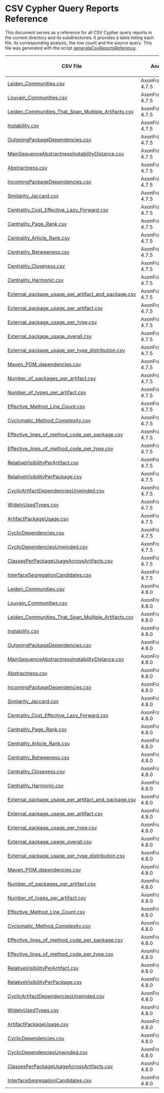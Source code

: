 # CSV Cypher Query Reports Reference

This document serves as a reference for all CSV Cypher query reports in the current directory and its subdirectories. It provides a table listing each file, its corresponding analysis, the row count and the source query. This file was generated with the script [generateCsvReportsReference](./../scripts/documentation/generateCsvReportsReference.sh).

| CSV File | Analysis | Number of Rows | Source Query |
| -------- | -------- | -------------- | ------------ |
| [Leiden_Communities.csv](./AxonFramework-4.7.5/community-csv/Leiden_Communities.csv) | AxonFramework-4.7.5 | 14 | [Community_Detection_Leiden/Community_Detection_4_Leiden_Stream.cypher](./../cypher/Community_Detection_Leiden/Community_Detection_4_Leiden_Stream.cypher) |
| [Louvain_Communities.csv](./AxonFramework-4.7.5/community-csv/Louvain_Communities.csv) | AxonFramework-4.7.5 | 13 | [Community_Detection_Louvain/Community_Detection_4_Louvain_Stream.cypher](./../cypher/Community_Detection_Louvain/Community_Detection_4_Louvain_Stream.cypher) |
| [Leiden_Communities_That_Span_Multiple_Artifacts.csv](./AxonFramework-4.7.5/community-csv/Leiden_Communities_That_Span_Multiple_Artifacts.csv) | AxonFramework-4.7.5 | 8 | [Community_Detection_Leiden/Which_package_community_spans_several_artifacts_and_how_are_the_packages_distributed.cypher](./../cypher/Community_Detection_Leiden/Which_package_community_spans_several_artifacts_and_how_are_the_packages_distributed.cypher) |
| [Instability.csv](./AxonFramework-4.7.5/object-oriented-design-metrics-csv/Instability.csv) | AxonFramework-4.7.5 | 86 | [Metrics/Calculate_and_set_Instability_outgoing_incoming_Dependencies.cypher](./../cypher/Metrics/Calculate_and_set_Instability_outgoing_incoming_Dependencies.cypher) |
| [OutgoingPackageDependencies.csv](./AxonFramework-4.7.5/object-oriented-design-metrics-csv/OutgoingPackageDependencies.csv) | AxonFramework-4.7.5 | 105 | [Metrics/Set_Outgoing_Package_Dependencies.cypher](./../cypher/Metrics/Set_Outgoing_Package_Dependencies.cypher) |
| [MainSequenceAbstractnessInstabilityDistance.csv](./AxonFramework-4.7.5/object-oriented-design-metrics-csv/MainSequenceAbstractnessInstabilityDistance.csv) | AxonFramework-4.7.5 | 91 | [Metrics/Calculate_distance_between_abstractness_and_instability.cypher](./../cypher/Metrics/Calculate_distance_between_abstractness_and_instability.cypher) |
| [Abstractness.csv](./AxonFramework-4.7.5/object-oriented-design-metrics-csv/Abstractness.csv) | AxonFramework-4.7.5 | 91 | [Metrics/Calculate_and_set_Abstractness_including_Counts.cypher](./../cypher/Metrics/Calculate_and_set_Abstractness_including_Counts.cypher) |
| [IncomingPackageDependencies.csv](./AxonFramework-4.7.5/object-oriented-design-metrics-csv/IncomingPackageDependencies.csv) | AxonFramework-4.7.5 | 105 | [Metrics/Set_Incoming_Package_Dependencies.cypher](./../cypher/Metrics/Set_Incoming_Package_Dependencies.cypher) |
| [Similarity_Jaccard.csv](./AxonFramework-4.7.5/similarity-csv/Similarity_Jaccard.csv) | AxonFramework-4.7.5 | 888 | [Similarity/Similarity_4_Stream.cypher](./../cypher/Similarity/Similarity_4_Stream.cypher) |
| [Centrality_Cost_Effective_Lazy_Forward.csv](./AxonFramework-4.7.5/centrality-csv/Centrality_Cost_Effective_Lazy_Forward.csv) | AxonFramework-4.7.5 | 6 | [Centrality/Centrality_6c_Cost_effective_Lazy_Forward_CELF_Stream.cypher](./../cypher/Centrality/Centrality_6c_Cost_effective_Lazy_Forward_CELF_Stream.cypher) |
| [Centrality_Page_Rank.csv](./AxonFramework-4.7.5/centrality-csv/Centrality_Page_Rank.csv) | AxonFramework-4.7.5 | 90 | [Centrality/Centrality_3c_Page_Rank_Stream.cypher](./../cypher/Centrality/Centrality_3c_Page_Rank_Stream.cypher) |
| [Centrality_Article_Rank.csv](./AxonFramework-4.7.5/centrality-csv/Centrality_Article_Rank.csv) | AxonFramework-4.7.5 | 90 | [Centrality/Centrality_4c_Article_Rank_Stream.cypher](./../cypher/Centrality/Centrality_4c_Article_Rank_Stream.cypher) |
| [Centrality_Betweeness.csv](./AxonFramework-4.7.5/centrality-csv/Centrality_Betweeness.csv) | AxonFramework-4.7.5 | 90 | [Centrality/Centrality_5c_Betweeness_Stream.cypher](./../cypher/Centrality/Centrality_5c_Betweeness_Stream.cypher) |
| [Centrality_Closeness.csv](./AxonFramework-4.7.5/centrality-csv/Centrality_Closeness.csv) | AxonFramework-4.7.5 | 90 | [Centrality/Centrality_8b_Closeness_Stream.cypher](./../cypher/Centrality/Centrality_8b_Closeness_Stream.cypher) |
| [Centrality_Harmonic.csv](./AxonFramework-4.7.5/centrality-csv/Centrality_Harmonic.csv) | AxonFramework-4.7.5 | 90 | [Centrality/Centrality_7a_Harmonic_Closeness_Stream.cypher](./../cypher/Centrality/Centrality_7a_Harmonic_Closeness_Stream.cypher) |
| [External_package_usage_per_artifact_and_package.csv](./AxonFramework-4.7.5/external-dependencies-csv/External_package_usage_per_artifact_and_package.csv) | AxonFramework-4.7.5 | 125 | [External_Dependencies/External_package_usage_per_artifact_and_package.cypher](./../cypher/External_Dependencies/External_package_usage_per_artifact_and_package.cypher) |
| [External_package_usage_per_artifact.csv](./AxonFramework-4.7.5/external-dependencies-csv/External_package_usage_per_artifact.csv) | AxonFramework-4.7.5 | 67 | [External_Dependencies/External_package_usage_per_artifact.cypher](./../cypher/External_Dependencies/External_package_usage_per_artifact.cypher) |
| [External_package_usage_per_type.csv](./AxonFramework-4.7.5/external-dependencies-csv/External_package_usage_per_type.csv) | AxonFramework-4.7.5 | 469 | [External_Dependencies/External_package_usage_per_type.cypher](./../cypher/External_Dependencies/External_package_usage_per_type.cypher) |
| [External_package_usage_overall.csv](./AxonFramework-4.7.5/external-dependencies-csv/External_package_usage_overall.csv) | AxonFramework-4.7.5 | 50 | [External_Dependencies/External_package_usage_overall.cypher](./../cypher/External_Dependencies/External_package_usage_overall.cypher) |
| [External_package_usage_per_type_distribution.csv](./AxonFramework-4.7.5/external-dependencies-csv/External_package_usage_per_type_distribution.csv) | AxonFramework-4.7.5 | 10 | [External_Dependencies/External_package_usage_per_type_distribution.cypher](./../cypher/External_Dependencies/External_package_usage_per_type_distribution.cypher) |
| [Maven_POM_dependencies.csv](./AxonFramework-4.7.5/external-dependencies-csv/Maven_POM_dependencies.csv) | AxonFramework-4.7.5 | 110 | [External_Dependencies/Maven_POMs_and_their_declared_dependencies.cypher](./../cypher/External_Dependencies/Maven_POMs_and_their_declared_dependencies.cypher) |
| [Number_of_packages_per_artifact.csv](./AxonFramework-4.7.5/overview-csv/Number_of_packages_per_artifact.csv) | AxonFramework-4.7.5 | 7 | [Overview/Number_of_packages_per_artifact.cypher](./../cypher/Overview/Number_of_packages_per_artifact.cypher) |
| [Number_of_types_per_artifact.csv](./AxonFramework-4.7.5/overview-csv/Number_of_types_per_artifact.csv) | AxonFramework-4.7.5 | 20 | [Overview/Number_of_types_per_artifact.cypher](./../cypher/Overview/Number_of_types_per_artifact.cypher) |
| [Effective_Method_Line_Count.csv](./AxonFramework-4.7.5/overview-csv/Effective_Method_Line_Count.csv) | AxonFramework-4.7.5 | 149 | [Overview/Effective_Method_Line_Count_Distribution.cypher](./../cypher/Overview/Effective_Method_Line_Count_Distribution.cypher) |
| [Cyclomatic_Method_Complexity.csv](./AxonFramework-4.7.5/overview-csv/Cyclomatic_Method_Complexity.csv) | AxonFramework-4.7.5 | 66 | [Overview/Cyclomatic_Method_Complexity_Distribution.cypher](./../cypher/Overview/Cyclomatic_Method_Complexity_Distribution.cypher) |
| [Effective_lines_of_method_code_per_package.csv](./AxonFramework-4.7.5/overview-csv/Effective_lines_of_method_code_per_package.csv) | AxonFramework-4.7.5 | 91 | [Overview/Effective_lines_of_method_code_per_package.cypher](./../cypher/Overview/Effective_lines_of_method_code_per_package.cypher) |
| [Effective_lines_of_method_code_per_type.csv](./AxonFramework-4.7.5/overview-csv/Effective_lines_of_method_code_per_type.csv) | AxonFramework-4.7.5 | 927 | [Overview/Effective_lines_of_method_code_per_type.cypher](./../cypher/Overview/Effective_lines_of_method_code_per_type.cypher) |
| [RelativeVisibilityPerArtifact.csv](./AxonFramework-4.7.5/visibility-metrics-csv/RelativeVisibilityPerArtifact.csv) | AxonFramework-4.7.5 | 7 | [Visibility/Global_relative_visibility_statistics_for_types.cypher](./../cypher/Visibility/Global_relative_visibility_statistics_for_types.cypher) |
| [RelativeVisibilityPerPackage.csv](./AxonFramework-4.7.5/visibility-metrics-csv/RelativeVisibilityPerPackage.csv) | AxonFramework-4.7.5 | 91 | [Visibility/Relative_visibility_public_types_to_all_types_per_package.cypher](./../cypher/Visibility/Relative_visibility_public_types_to_all_types_per_package.cypher) |
| [CyclicArtifactDependenciesUnwinded.csv](./AxonFramework-4.7.5/internal-dependencies-csv/CyclicArtifactDependenciesUnwinded.csv) | AxonFramework-4.7.5 | 1 | [Cyclic_Dependencies/Cyclic_Dependencies_between_Artrifacts_as_unwinded_List.cypher](./../cypher/Cyclic_Dependencies/Cyclic_Dependencies_between_Artrifacts_as_unwinded_List.cypher) |
| [WidelyUsedTypes.csv](./AxonFramework-4.7.5/internal-dependencies-csv/WidelyUsedTypes.csv) | AxonFramework-4.7.5 | 476 | [Package_Usage/List_types_that_are_used_by_many_different_packages.cypher](./../cypher/Package_Usage/List_types_that_are_used_by_many_different_packages.cypher) |
| [ArtifactPackageUsage.csv](./AxonFramework-4.7.5/internal-dependencies-csv/ArtifactPackageUsage.csv) | AxonFramework-4.7.5 | 18 | [Package_Usage/How_many_packages_compared_to_all_existing_are_used_by_dependent_artifacts.cypher](./../cypher/Package_Usage/How_many_packages_compared_to_all_existing_are_used_by_dependent_artifacts.cypher) |
| [CyclicDependencies.csv](./AxonFramework-4.7.5/internal-dependencies-csv/CyclicDependencies.csv) | AxonFramework-4.7.5 | 23 | [Cyclic_Dependencies/Cyclic_Dependencies_as_List.cypher](./../cypher/Cyclic_Dependencies/Cyclic_Dependencies_as_List.cypher) |
| [CyclicDependenciesUnwinded.csv](./AxonFramework-4.7.5/internal-dependencies-csv/CyclicDependenciesUnwinded.csv) | AxonFramework-4.7.5 | 362 | [Cyclic_Dependencies/Cyclic_Dependencies_as_unwinded_List.cypher](./../cypher/Cyclic_Dependencies/Cyclic_Dependencies_as_unwinded_List.cypher) |
| [ClassesPerPackageUsageAcrossArtifacts.csv](./AxonFramework-4.7.5/internal-dependencies-csv/ClassesPerPackageUsageAcrossArtifacts.csv) | AxonFramework-4.7.5 | 220 | [Package_Usage/How_many_classes_compared_to_all_existing_in_the_same_package_are_used_by_dependent_packages_across_different_artifacts.cypher](./../cypher/Package_Usage/How_many_classes_compared_to_all_existing_in_the_same_package_are_used_by_dependent_packages_across_different_artifacts.cypher) |
| [InterfaceSegregationCandidates.csv](./AxonFramework-4.7.5/internal-dependencies-csv/InterfaceSegregationCandidates.csv) | AxonFramework-4.7.5 | 211 | [Candidates_for_Interface_Segregation.cypher](./../cypher/Candidates_for_Interface_Segregation.cypher) |
| [Leiden_Communities.csv](./AxonFramework-4.8.0/community-csv/Leiden_Communities.csv) | AxonFramework-4.8.0 | 11 | [Community_Detection_Leiden/Community_Detection_4_Leiden_Stream.cypher](./../cypher/Community_Detection_Leiden/Community_Detection_4_Leiden_Stream.cypher) |
| [Louvain_Communities.csv](./AxonFramework-4.8.0/community-csv/Louvain_Communities.csv) | AxonFramework-4.8.0 | 14 | [Community_Detection_Louvain/Community_Detection_4_Louvain_Stream.cypher](./../cypher/Community_Detection_Louvain/Community_Detection_4_Louvain_Stream.cypher) |
| [Leiden_Communities_That_Span_Multiple_Artifacts.csv](./AxonFramework-4.8.0/community-csv/Leiden_Communities_That_Span_Multiple_Artifacts.csv) | AxonFramework-4.8.0 | 11 | [Community_Detection_Leiden/Which_package_community_spans_several_artifacts_and_how_are_the_packages_distributed.cypher](./../cypher/Community_Detection_Leiden/Which_package_community_spans_several_artifacts_and_how_are_the_packages_distributed.cypher) |
| [Instability.csv](./AxonFramework-4.8.0/object-oriented-design-metrics-csv/Instability.csv) | AxonFramework-4.8.0 | 90 | [Metrics/Calculate_and_set_Instability_outgoing_incoming_Dependencies.cypher](./../cypher/Metrics/Calculate_and_set_Instability_outgoing_incoming_Dependencies.cypher) |
| [OutgoingPackageDependencies.csv](./AxonFramework-4.8.0/object-oriented-design-metrics-csv/OutgoingPackageDependencies.csv) | AxonFramework-4.8.0 | 108 | [Metrics/Set_Outgoing_Package_Dependencies.cypher](./../cypher/Metrics/Set_Outgoing_Package_Dependencies.cypher) |
| [MainSequenceAbstractnessInstabilityDistance.csv](./AxonFramework-4.8.0/object-oriented-design-metrics-csv/MainSequenceAbstractnessInstabilityDistance.csv) | AxonFramework-4.8.0 | 94 | [Metrics/Calculate_distance_between_abstractness_and_instability.cypher](./../cypher/Metrics/Calculate_distance_between_abstractness_and_instability.cypher) |
| [Abstractness.csv](./AxonFramework-4.8.0/object-oriented-design-metrics-csv/Abstractness.csv) | AxonFramework-4.8.0 | 94 | [Metrics/Calculate_and_set_Abstractness_including_Counts.cypher](./../cypher/Metrics/Calculate_and_set_Abstractness_including_Counts.cypher) |
| [IncomingPackageDependencies.csv](./AxonFramework-4.8.0/object-oriented-design-metrics-csv/IncomingPackageDependencies.csv) | AxonFramework-4.8.0 | 108 | [Metrics/Set_Incoming_Package_Dependencies.cypher](./../cypher/Metrics/Set_Incoming_Package_Dependencies.cypher) |
| [Similarity_Jaccard.csv](./AxonFramework-4.8.0/similarity-csv/Similarity_Jaccard.csv) | AxonFramework-4.8.0 | 927 | [Similarity/Similarity_4_Stream.cypher](./../cypher/Similarity/Similarity_4_Stream.cypher) |
| [Centrality_Cost_Effective_Lazy_Forward.csv](./AxonFramework-4.8.0/centrality-csv/Centrality_Cost_Effective_Lazy_Forward.csv) | AxonFramework-4.8.0 | 6 | [Centrality/Centrality_6c_Cost_effective_Lazy_Forward_CELF_Stream.cypher](./../cypher/Centrality/Centrality_6c_Cost_effective_Lazy_Forward_CELF_Stream.cypher) |
| [Centrality_Page_Rank.csv](./AxonFramework-4.8.0/centrality-csv/Centrality_Page_Rank.csv) | AxonFramework-4.8.0 | 94 | [Centrality/Centrality_3c_Page_Rank_Stream.cypher](./../cypher/Centrality/Centrality_3c_Page_Rank_Stream.cypher) |
| [Centrality_Article_Rank.csv](./AxonFramework-4.8.0/centrality-csv/Centrality_Article_Rank.csv) | AxonFramework-4.8.0 | 94 | [Centrality/Centrality_4c_Article_Rank_Stream.cypher](./../cypher/Centrality/Centrality_4c_Article_Rank_Stream.cypher) |
| [Centrality_Betweeness.csv](./AxonFramework-4.8.0/centrality-csv/Centrality_Betweeness.csv) | AxonFramework-4.8.0 | 94 | [Centrality/Centrality_5c_Betweeness_Stream.cypher](./../cypher/Centrality/Centrality_5c_Betweeness_Stream.cypher) |
| [Centrality_Closeness.csv](./AxonFramework-4.8.0/centrality-csv/Centrality_Closeness.csv) | AxonFramework-4.8.0 | 94 | [Centrality/Centrality_8b_Closeness_Stream.cypher](./../cypher/Centrality/Centrality_8b_Closeness_Stream.cypher) |
| [Centrality_Harmonic.csv](./AxonFramework-4.8.0/centrality-csv/Centrality_Harmonic.csv) | AxonFramework-4.8.0 | 94 | [Centrality/Centrality_7a_Harmonic_Closeness_Stream.cypher](./../cypher/Centrality/Centrality_7a_Harmonic_Closeness_Stream.cypher) |
| [External_package_usage_per_artifact_and_package.csv](./AxonFramework-4.8.0/external-dependencies-csv/External_package_usage_per_artifact_and_package.csv) | AxonFramework-4.8.0 | 141 | [External_Dependencies/External_package_usage_per_artifact_and_package.cypher](./../cypher/External_Dependencies/External_package_usage_per_artifact_and_package.cypher) |
| [External_package_usage_per_artifact.csv](./AxonFramework-4.8.0/external-dependencies-csv/External_package_usage_per_artifact.csv) | AxonFramework-4.8.0 | 75 | [External_Dependencies/External_package_usage_per_artifact.cypher](./../cypher/External_Dependencies/External_package_usage_per_artifact.cypher) |
| [External_package_usage_per_type.csv](./AxonFramework-4.8.0/external-dependencies-csv/External_package_usage_per_type.csv) | AxonFramework-4.8.0 | 490 | [External_Dependencies/External_package_usage_per_type.cypher](./../cypher/External_Dependencies/External_package_usage_per_type.cypher) |
| [External_package_usage_overall.csv](./AxonFramework-4.8.0/external-dependencies-csv/External_package_usage_overall.csv) | AxonFramework-4.8.0 | 58 | [External_Dependencies/External_package_usage_overall.cypher](./../cypher/External_Dependencies/External_package_usage_overall.cypher) |
| [External_package_usage_per_type_distribution.csv](./AxonFramework-4.8.0/external-dependencies-csv/External_package_usage_per_type_distribution.csv) | AxonFramework-4.8.0 | 10 | [External_Dependencies/External_package_usage_per_type_distribution.cypher](./../cypher/External_Dependencies/External_package_usage_per_type_distribution.cypher) |
| [Maven_POM_dependencies.csv](./AxonFramework-4.8.0/external-dependencies-csv/Maven_POM_dependencies.csv) | AxonFramework-4.8.0 | 115 | [External_Dependencies/Maven_POMs_and_their_declared_dependencies.cypher](./../cypher/External_Dependencies/Maven_POMs_and_their_declared_dependencies.cypher) |
| [Number_of_packages_per_artifact.csv](./AxonFramework-4.8.0/overview-csv/Number_of_packages_per_artifact.csv) | AxonFramework-4.8.0 | 7 | [Overview/Number_of_packages_per_artifact.cypher](./../cypher/Overview/Number_of_packages_per_artifact.cypher) |
| [Number_of_types_per_artifact.csv](./AxonFramework-4.8.0/overview-csv/Number_of_types_per_artifact.csv) | AxonFramework-4.8.0 | 20 | [Overview/Number_of_types_per_artifact.cypher](./../cypher/Overview/Number_of_types_per_artifact.cypher) |
| [Effective_Method_Line_Count.csv](./AxonFramework-4.8.0/overview-csv/Effective_Method_Line_Count.csv) | AxonFramework-4.8.0 | 152 | [Overview/Effective_Method_Line_Count_Distribution.cypher](./../cypher/Overview/Effective_Method_Line_Count_Distribution.cypher) |
| [Cyclomatic_Method_Complexity.csv](./AxonFramework-4.8.0/overview-csv/Cyclomatic_Method_Complexity.csv) | AxonFramework-4.8.0 | 65 | [Overview/Cyclomatic_Method_Complexity_Distribution.cypher](./../cypher/Overview/Cyclomatic_Method_Complexity_Distribution.cypher) |
| [Effective_lines_of_method_code_per_package.csv](./AxonFramework-4.8.0/overview-csv/Effective_lines_of_method_code_per_package.csv) | AxonFramework-4.8.0 | 94 | [Overview/Effective_lines_of_method_code_per_package.cypher](./../cypher/Overview/Effective_lines_of_method_code_per_package.cypher) |
| [Effective_lines_of_method_code_per_type.csv](./AxonFramework-4.8.0/overview-csv/Effective_lines_of_method_code_per_type.csv) | AxonFramework-4.8.0 | 960 | [Overview/Effective_lines_of_method_code_per_type.cypher](./../cypher/Overview/Effective_lines_of_method_code_per_type.cypher) |
| [RelativeVisibilityPerArtifact.csv](./AxonFramework-4.8.0/visibility-metrics-csv/RelativeVisibilityPerArtifact.csv) | AxonFramework-4.8.0 | 7 | [Visibility/Global_relative_visibility_statistics_for_types.cypher](./../cypher/Visibility/Global_relative_visibility_statistics_for_types.cypher) |
| [RelativeVisibilityPerPackage.csv](./AxonFramework-4.8.0/visibility-metrics-csv/RelativeVisibilityPerPackage.csv) | AxonFramework-4.8.0 | 94 | [Visibility/Relative_visibility_public_types_to_all_types_per_package.cypher](./../cypher/Visibility/Relative_visibility_public_types_to_all_types_per_package.cypher) |
| [CyclicArtifactDependenciesUnwinded.csv](./AxonFramework-4.8.0/internal-dependencies-csv/CyclicArtifactDependenciesUnwinded.csv) | AxonFramework-4.8.0 | 1 | [Cyclic_Dependencies/Cyclic_Dependencies_between_Artrifacts_as_unwinded_List.cypher](./../cypher/Cyclic_Dependencies/Cyclic_Dependencies_between_Artrifacts_as_unwinded_List.cypher) |
| [WidelyUsedTypes.csv](./AxonFramework-4.8.0/internal-dependencies-csv/WidelyUsedTypes.csv) | AxonFramework-4.8.0 | 480 | [Package_Usage/List_types_that_are_used_by_many_different_packages.cypher](./../cypher/Package_Usage/List_types_that_are_used_by_many_different_packages.cypher) |
| [ArtifactPackageUsage.csv](./AxonFramework-4.8.0/internal-dependencies-csv/ArtifactPackageUsage.csv) | AxonFramework-4.8.0 | 18 | [Package_Usage/How_many_packages_compared_to_all_existing_are_used_by_dependent_artifacts.cypher](./../cypher/Package_Usage/How_many_packages_compared_to_all_existing_are_used_by_dependent_artifacts.cypher) |
| [CyclicDependencies.csv](./AxonFramework-4.8.0/internal-dependencies-csv/CyclicDependencies.csv) | AxonFramework-4.8.0 | 23 | [Cyclic_Dependencies/Cyclic_Dependencies_as_List.cypher](./../cypher/Cyclic_Dependencies/Cyclic_Dependencies_as_List.cypher) |
| [CyclicDependenciesUnwinded.csv](./AxonFramework-4.8.0/internal-dependencies-csv/CyclicDependenciesUnwinded.csv) | AxonFramework-4.8.0 | 362 | [Cyclic_Dependencies/Cyclic_Dependencies_as_unwinded_List.cypher](./../cypher/Cyclic_Dependencies/Cyclic_Dependencies_as_unwinded_List.cypher) |
| [ClassesPerPackageUsageAcrossArtifacts.csv](./AxonFramework-4.8.0/internal-dependencies-csv/ClassesPerPackageUsageAcrossArtifacts.csv) | AxonFramework-4.8.0 | 221 | [Package_Usage/How_many_classes_compared_to_all_existing_in_the_same_package_are_used_by_dependent_packages_across_different_artifacts.cypher](./../cypher/Package_Usage/How_many_classes_compared_to_all_existing_in_the_same_package_are_used_by_dependent_packages_across_different_artifacts.cypher) |
| [InterfaceSegregationCandidates.csv](./AxonFramework-4.8.0/internal-dependencies-csv/InterfaceSegregationCandidates.csv) | AxonFramework-4.8.0 | 216 | [Candidates_for_Interface_Segregation.cypher](./../cypher/Candidates_for_Interface_Segregation.cypher) |
